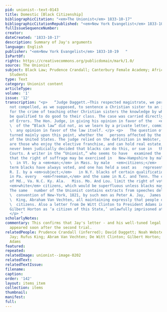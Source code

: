 ```yaml
---
pid: unionist--text-0143
title: Domestic [Black Citizenship]
bibliographicCitation: "<em>The Unionist</em> 1833-10-17"
bibliographicCitationRepublished: "<em>New York Evangelist</em> 1833-10-19   "
fullIssueSequenceNumber: 
creator: 
dateCreated: '1833-10-17'
description: Summary of Jay's arguments
language: English
publisher: "<em>New York Evangelist</em> 1833-10-19   "
IsPartOf: 
rights: https://creativecommons.org/publicdomain/mark/1.0/
source: The Unionist
subject: Black Law; Prudence Crandall; Canterbury Female Academy; African-American
  Students
type: Text
category: Unionist content
articleType: 
volume: '1'
issue: '12'
transcription: "<p>   “Judge Daggett.—This respected magistrate, we perceive, was
  not compelled, as we supposed, to sentence a Christian sister to an infamous punishment
  for the crime of teaching other Christian sisters the knowledge by which they could
  be qualified to do good to their class. The case was carried directly to the Court
  of Errors. The Hon. Judge, in giving his opinion in favor of the   <em>constitutionality</em>
  \  of the “Black law” did not, as we learn by a private letter, commit himself to
  \  any opinion in favor of the law itself. </p> <p>   The question of constitutionality
  turned mainly upon this point, whether the   persons affected by the law are <em>citizens</em>
  of the United States. The judge relied on the definition in Webster, that   citizens
  are those who enjoy the elective franchise, and can hold real estate,   and it has
  never been judicially decided that blacks can do this, or sue in   the United States
  Courts. A writer in the “Unionist,” who seems to have   examined the subject, shows
  that the right of suffrage may be exercised in   New-Hampshire by male <em>inhabitants;</em>
  \  in Vt. by a <em>man;</em> in Mass. by male   <em>citizens;</em>   (under which
  term blacks have always voted, and one has held a seat as   representative,) in
  R. I. by a <em>subject;</em>   in N.Y. blacks of certain qualifications can vote;
  in Pa. every   <em>freeman,</em> and the same in N.C. and Tenn. The constitutions
  of Md., Va. N.C. Ky. Ala.   Miss. Mo. And Lou. limit the right of voting to free
  <em>white</em> citizens, which would be superfluous unless blacks may be citizens.
  The same   number of the Unionist contains extracts from speeches delivered in the
  \  convention of New-York, 1821, by such men as Peter A. Jay,  James Kent, Rufus
  \  King, Abraham Van Vechten, all maintaining expressly that people of color are
  \  citizens. Also a letter from De Witt Clinton to President Adams in 1826,   claiming
  Gilbert Horton as ‘a citizen of this State,’ unlawfully imprisoned at   Washington.”
  </p> "
scholarlyNotes: 
commentary: This confirms that Jay's letter - and his well-tuned legal arguments -
  appeared soon after the second trial.
relatedPeople: Prudence Crandall (inferred); David Daggett; Noah Webster; Peter A.
  Jay; Rufus King; Abram Van Vechten; De Witt Clinton; Gilbert Horton; John Quincy
  Adams
featured: 
repeated: 
relatedImage: unionist--image-0202
relatedText: 
relatedTextIssue: 
filename: 
caption: 
order: '142'
layout: items_item
collection: items
thumbnail: 
manifest: 
full: 
---
```


